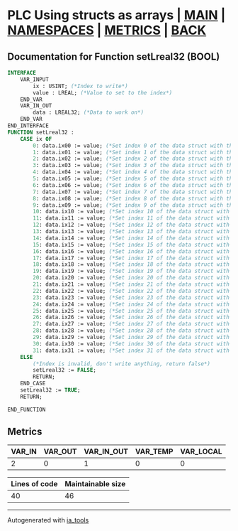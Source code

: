 # PLC Using structs as arrays | [MAIN] | [NAMESPACES] | [METRICS] | [BACK]  

## Documentation for Function setLreal32 (BOOL)  

```pascal
INTERFACE
    VAR_INPUT
        ix : USINT; (*Index to write*)
        value : LREAL; (*Value to set to the index*)
    END_VAR
    VAR_IN_OUT
        data : LREAL32; (*Data to work on*)
    END_VAR
END_INTERFACE
FUNCTION setLreal32 :
    CASE ix OF
    	0: data.ix00 := value; (*Set index 0 of the data struct with the value*)
    	1: data.ix01 := value; (*Set index 1 of the data struct with the value*)
    	2: data.ix02 := value; (*Set index 2 of the data struct with the value*)
    	3: data.ix03 := value; (*Set index 3 of the data struct with the value*)
    	4: data.ix04 := value; (*Set index 4 of the data struct with the value*)
    	5: data.ix05 := value; (*Set index 5 of the data struct with the value*)
    	6: data.ix06 := value; (*Set index 6 of the data struct with the value*)
    	7: data.ix07 := value; (*Set index 7 of the data struct with the value*)
    	8: data.ix08 := value; (*Set index 8 of the data struct with the value*)
    	9: data.ix09 := value; (*Set index 9 of the data struct with the value*)
    	10: data.ix10 := value; (*Set index 10 of the data struct with the value*)
    	11: data.ix11 := value; (*Set index 11 of the data struct with the value*)
    	12: data.ix12 := value; (*Set index 12 of the data struct with the value*)
    	13: data.ix13 := value; (*Set index 13 of the data struct with the value*)
    	14: data.ix14 := value; (*Set index 14 of the data struct with the value*)
    	15: data.ix15 := value; (*Set index 15 of the data struct with the value*)
    	16: data.ix16 := value; (*Set index 16 of the data struct with the value*)
    	17: data.ix17 := value; (*Set index 17 of the data struct with the value*)
    	18: data.ix18 := value; (*Set index 18 of the data struct with the value*)
    	19: data.ix19 := value; (*Set index 19 of the data struct with the value*)
    	20: data.ix20 := value; (*Set index 20 of the data struct with the value*)
    	21: data.ix21 := value; (*Set index 21 of the data struct with the value*)
    	22: data.ix22 := value; (*Set index 22 of the data struct with the value*)
    	23: data.ix23 := value; (*Set index 23 of the data struct with the value*)
    	24: data.ix24 := value; (*Set index 24 of the data struct with the value*)
    	25: data.ix25 := value; (*Set index 25 of the data struct with the value*)
    	26: data.ix26 := value; (*Set index 26 of the data struct with the value*)
    	27: data.ix27 := value; (*Set index 27 of the data struct with the value*)
    	28: data.ix28 := value; (*Set index 28 of the data struct with the value*)
    	29: data.ix29 := value; (*Set index 29 of the data struct with the value*)
    	30: data.ix30 := value; (*Set index 30 of the data struct with the value*)
    	31: data.ix31 := value; (*Set index 31 of the data struct with the value*)
    ELSE
    	(*Index is invalid, don't write anything, return false*)
    	setLreal32 := FALSE;
    	RETURN;
    END_CASE
    setLreal32 := TRUE;
    RETURN;

END_FUNCTION
```

## Metrics  

| VAR_IN | VAR_OUT | VAR_IN_OUT | VAR_TEMP | VAR_LOCAL |
| ------ | ------- | ---------- | --------- | -------- |
| 2 | 0 | 1 | 0 | 0 |  

| Lines of code | Maintainable size |
| ------------- | ----------------- |
| 40 | 46 |

---
Autogenerated with [ia_tools](https://github.com/tkucic/ia_tools)  

[MAIN]: ../../../../index_st.md
[NAMESPACES]: ../../nsList_st.md
[METRICS]: ../../../metrics_st.md
[BACK]: ../nsMain_st.md

